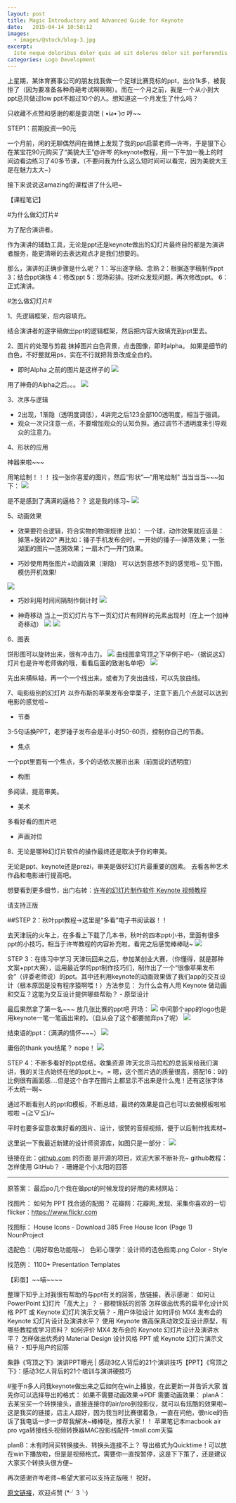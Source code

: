 ```yaml
---
layout: post
title: Magic Introductory and Advanced Guide for Keynote
date:   2015-04-14 10:58:12
images:
  - images/@stock/blog-3.jpg
excerpt:
  Iste neque doloribus dolor quis ad sit dolores dolor sit perferendis. nemo in rerum ducimus possimus aspernatur quas est. dolorem eaque vel id quasi voluptatem eligendi rerum et quo ut. fuga qui ea voluptates sunt
categories: Logo Development
---
```


上星期，某体育赛事公司的朋友找我做一个足球比赛竞标的ppt，出价1k多，被我拒了（因为要准备各种奇葩考试啊啊啊）。而在一个月之前，我是一个从小到大ppt总共做过low ppt不超过10个的人。想知道这一个月发生了什么吗？

只收藏不点赞和感谢的都是耍流氓 ( •̀ω•́ )σ 哼~~

STEP1：前期投资—90元

一个月前，闲的无聊偶然间在微博上发现了我的ppt启蒙老师—许岑，于是狠下心在某宝花90元购买了“美貌大王”@许岑 的keynote教程，用一下午加一晚上的时间边看边练习了40多节课，（不要问我为什么这么短时间可以看完，因为美貌大王是在魅力太大~）

接下来说说这amazing的课程讲了什么吧~

【课程笔记】

#为什么做幻灯片#

为了配合演讲者。

作为演讲的辅助工具，无论是ppt还是keynote做出的幻灯片最终目的都是为演讲者服务，能更清晰的去表达观点才是我们想要的。

那么，演讲的正确步骤是什么呢？
1：写出逐字稿、念熟
2：根据逐字稿制作ppt
3：结合ppt演练
4：修改ppt
5：现场彩排。找听众发现问题，再次修改ppt。
6：正式演讲。

#怎么做幻灯片#

1、先逻辑框架，后内容填充。

结合演讲者的逐字稿做出ppt的逻辑框架，然后把内容大致填充到ppt里去。

2、图片的处理与剪裁
抹掉图片白色背景，点击图像，即时alpha。
如果是细节的白色，不好整就用ps，实在不行就把背景改成全白的。

* 即时Alpha
之前的图片是这样子的
![](http://ww3.sinaimg.cn/large/85b1eb2djw1f6umj3i9gdj20go0ahaas.jpg)

用了神奇的Alpha之后。。。
![](http://ww3.sinaimg.cn/large/85b1eb2djw1f6umjs3vypj20go0ah3z6.jpg)


3、次序与逻辑

* 2出现，1渐隐（透明度调低），4讲完之后123全部100透明度，相当于强调。
* 观众一次只注意一点，不要增加观众的认知负担。通过调节不透明度来引导观众的注意力。

4、形状的应用

神器来啦~~~

用笔绘制！！！
找一张你喜爱的图片，然后“形状”—“用笔绘制”
当当当当~~~如下：
![](http://ww2.sinaimg.cn/large/85b1eb2djw1f6umksgt8xj20g109umxt.jpg)

是不是感到了满满的逼格？？
这是我的练习~
![](http://ww1.sinaimg.cn/large/85b1eb2djw1f6umlalyxnj20go0cidfx.jpg)

5、动画效果

* 效果要符合逻辑，符合实物的物理规律
比如： 一个球，动作效果就应该是：掉落+旋转20°
再比如：锤子手机发布会时，一开始的锤子—掉落效果；一张湖面的图片—涟漪效果；一扇木门—开门效果。

* 巧妙使用两张图片+动画效果（渐隐）
可以达到意想不到的感觉哦~
见下图，模仿开机效果!

![](http://ww3.sinaimg.cn/large/85b1eb2djw1f6umm5173rj20go09ndgw.jpg)

* 巧妙利用时间间隔制作倒计时
![](http://ww3.sinaimg.cn/large/85b1eb2djw1f6ummqtthxj20go0cgmxf.jpg)

* 神奇移动
当上一页幻灯片与下一页幻灯片有同样的元素出现时（在上一个加神奇移动）
![](http://ww1.sinaimg.cn/large/85b1eb2djw1f6umncuom0j20go084js0.jpg)
![](http://ww3.sinaimg.cn/large/85b1eb2djw1f6umniqgw4j20go0973zc.jpg)


6、图表

饼形图可以旋转出来，很有冲击力。
![](http://ww4.sinaimg.cn/large/85b1eb2djw1f6umo7v0iuj20go0afwfa.jpg)
曲线图拿穹顶之下举例子吧~（据说这幻灯片也是许岑老师做的哦，看看后面的致谢名单吧）
![](http://ww4.sinaimg.cn/large/85b1eb2djw1f6umowj4f3j20go090q41.jpg)

先出来横纵轴，再一个一个线出来。或者为了突出曲线，可以先放曲线。

7、电影级别的幻灯片
以乔布斯的苹果发布会举栗子，注意下面几个点就可以达到电影的感觉啦~

* 节奏

3-5句话换PPT，老罗锤子发布会是半小时50-60页，控制你自己的节奏。

* 焦点

一个ppt里面有一个焦点，多个的话依次展示出来（前面说的透明度）

* 构图

多阅读，提高审美。

* 美术

多看好看的图片吧

* 声画对位

8、无论是哪种幻灯片软件的操作最终还是取决于你的审美。

无论是ppt、keynote还是prezi，审美是做好幻灯片最重要的因素。
去看各种艺术作品和电影进行提高吧。

想要看到更多细节，出门右转：[许岑的幻灯片制作软件 Keynote 视频教程](https://item.taobao.com/item.htm?id=40975579044&toSite=main#detail)

请支持正版

##STEP 2：秋叶ppt教程→这里是“多看”电子书阅读器！！

去天津玩的火车上，在多看上下载了几本书，秋叶的四本ppt小书，里面有很多ppt的小技巧，相当于许岑教程的内容补充啦，看完之后感觉棒棒哒~
![](http://ww2.sinaimg.cn/large/85b1eb2djw1f6umrn3ihvj20go0tntco.jpg)

STEP 3：在练习中学习
天津玩回来之后，参加某创业大赛，（你懂得，就是那种文案+ppt大赛），运用最近学的ppt制作技巧们，制作出了一个“很像苹果发布会”（评委老师说）的ppt。其中还利用keynote的动画效果做了我们app的交互设计（根本原因是没有程序猿啊喂！）方法参见：
为什么会有人用 Keynote 做动画和交互？这能为交互设计提供哪些帮助？ - 原型设计

最后果然拿了第一名~~~
放几张比赛的ppt吧
开场：
![](http://ww4.sinaimg.cn/large/85b1eb2djw1f6umsbccwvj20go0af40i.jpg)
中间那个app的logo也是用keynote一笔一笔画出来的。（自从会了这个都要抛弃ps了呢）
![](http://ww2.sinaimg.cn/large/85b1eb2djw1f6umsq26n6j20go0afjso.jpg)

结束语的ppt：（满满的情怀~~~）
![](http://ww3.sinaimg.cn/large/85b1eb2djw1f6umtb99y4j20go0afwh1.jpg)

庸俗的thank you结尾？
nope！
![](http://ww4.sinaimg.cn/large/85b1eb2djw1f6umtoi17uj20go0afwf9.jpg)

STEP 4：不断多看好的ppt总结，收集资源
昨天北京马拉松的总监来给我们演讲，我的关注点始终在他的ppt上=。=
嗯，这个图片选的质量很高，搭配16：9的比例很有画面感....但是这个白字在图片上都显示不出来是什么鬼！还有这张字体不太统一啊~

通过不断看别人的ppt和模板，不断总结，最终的效果是自己也可以去做模板啦啦啦啦
~\(≧▽≦)/~

平时也要多留意收集好看的图片、设计，很赞的音频视频，便于以后制作找素材~

这里说一下我最近新建的设计师资源库，如图只是一部分：
![](http://ww4.sinaimg.cn/large/85b1eb2djw1f6umux1qaoj20go0l4dkh.jpg)

链接在此：[github.com](https://link.zhihu.com/?target=https%3A//github.com/timmy3131/design-resource) 的页面 是开源的项目，欢迎大家不断补充~
github教程：怎样使用 GitHub？ - 珊姗是个小太阳的回答

------------
原答案：
最后po几个我在做ppt的时候发现的好用的素材网站：

找图片：
如何为 PPT 找合适的配图？
花瓣网：花瓣网_发现、采集你喜欢的一切
flicker：https://www.flickr.com

找图标：
House Icons - Download 385 Free House Icon (Page 1)
NounProject

选配色：（用好取色功能哦~）
色彩心理学：设计师的选色指南.png
Color - Style

找范例：
1100+ Presentation Templates

【彩蛋】~~喵~~~~

整理下知乎上对我很有帮助的与ppt有关的回答，放链接，表示感谢：
如何让 PowerPoint 幻灯片「高大上」？ - 郦橙锦妖的回答
怎样做出优秀的扁平化设计风格 PPT 或 Keynote 幻灯片演示文稿？ - 用户体验设计
如何评价 MX4 发布会的 Keynote 幻灯片设计及演讲水平？
使用 Keynote 做高保真动效交互设计原型，有哪些教程或学习资料？
如何评价 MX4 发布会的 Keynote 幻灯片设计及演讲水平？
怎样做出优秀的 Material Design 设计风格 PPT 或 Keynote 幻灯片演示文稿？ - 知乎用户的回答

柴静《穹顶之下》演讲PPT曝光 | 感动3亿人背后的21个演讲技巧【PPT】《穹顶之下》：感动3亿人背后的21个培训与演讲硬技巧

#鉴于n多人问我keynote做出来之后如何在win上播放，在此更新一并告诉大家
首先你可以选择导出的格式：
如果不需要动画效果→PDF
需要动画效果：
planA：去某宝买一个转换接头，直接连接你的air/pro到投影仪，就可以有炫酷的效果啦~这是我买的链接，店主人超好，因为我当时比赛很着急，一直在问他，很nice的告诉了我电话一步一步帮我解决~棒棒哒，推荐大家！！
苹果笔记本macbook air pro vga转接线头视频转换器MAC投影线配件-tmall.com天猫

planB：木有时间买转换接头、转换头连接不上？
导出格式为Quicktime！可以放在win下播放啦，但是是视频格式，需要你一直按暂停，这是下下策了，还是建议大家买个转换头很方便~

再次感谢许岑老师~希望大家可以支持正版哦！
祝好。

[原文链接](https://www.zhihu.com/question/20070065/answer/79557687)，欢迎点赞 (*╯3╰)